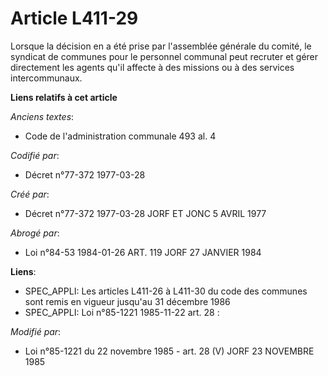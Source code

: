 # Article L411-29

Lorsque la décision en a été prise par l'assemblée générale du comité, le syndicat de communes pour le personnel communal
peut recruter et gérer directement les agents qu'il affecte à des missions ou à des services intercommunaux.

**Liens relatifs à cet article**

_Anciens textes_:

  - Code de l'administration communale 493 al. 4

_Codifié par_:

  - Décret n°77-372 1977-03-28

_Créé par_:

  - Décret n°77-372 1977-03-28 JORF ET JONC 5 AVRIL 1977

_Abrogé par_:

  - Loi n°84-53 1984-01-26 ART. 119 JORF 27 JANVIER 1984

**Liens**:

  - SPEC_APPLI: Les articles L411-26 à L411-30 du code des communes sont remis en vigueur jusqu'au 31 décembre 1986
  - SPEC_APPLI: Loi n°85-1221 1985-11-22 art. 28 :

_Modifié par_:

  - Loi n°85-1221 du 22 novembre 1985 - art. 28 (V) JORF 23 NOVEMBRE 1985
